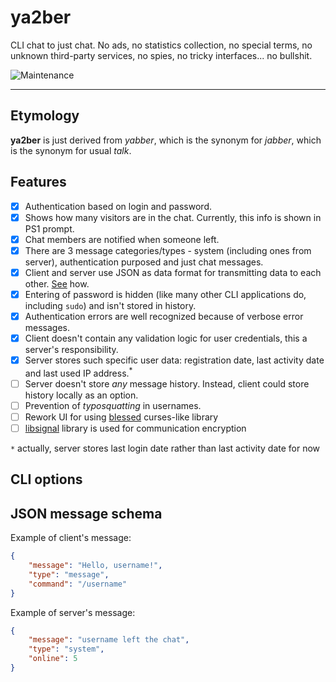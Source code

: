 # ya2ber

CLI chat to just chat. No ads, no statistics collection, no special terms, no unknown third-party services, no spies, no tricky interfaces... no bullshit.

![Maintenance](https://img.shields.io/maintenance/yes/2022)

---

## Etymology

**ya2ber** is just derived from _yabber_, which is the synonym for _jabber_, which is the synonym for usual _talk_.

## Features

- [x] Authentication based on login and password.
- [x] Shows how many visitors are in the chat. Currently, this info is shown in PS1 prompt.
- [x] Chat members are notified when someone left.
- [x] There are 3 message categories/types - system (including ones from server), authentication purposed and just chat messages.
- [x] Client and server use JSON as data format for transmitting data to each other. [See](#json-message-schema) how.
- [x] Entering of password is hidden (like many other CLI applications do, including `sudo`) and isn't stored in history.
- [x] Authentication errors are well recognized because of verbose error messages.
- [x] Client doesn't contain any validation logic for user credentials, this a server's responsibility.
- [x] Server stores such specific user data: registration date, last activity date and last used IP address.<sup>*</sup>
- [ ] Server doesn't store _any_ message history. Instead, client could store history locally as an option.
- [ ] Prevention of _typosquatting_ in usernames.
- [ ] Rework UI for using [blessed](https://github.com/chjj/blessed) curses-like library
- [ ] [libsignal](https://github.com/signalapp/libsignal) library is used for communication encryption

`*` actually, server stores last login date rather than last activity date for now

## CLI options

## JSON message schema

Example of client's message:

```json
{
    "message": "Hello, username!",
    "type": "message",
    "command": "/username"
}
```

Example of server's message:

```json
{
    "message": "username left the chat",
    "type": "system",
    "online": 5
}
```
